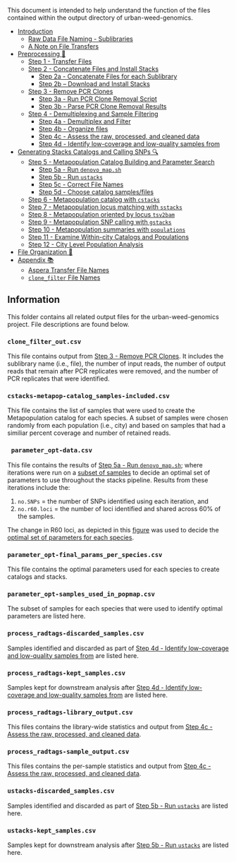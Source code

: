 This document is intended to help understand the function of the files contained within the output directory 
of urban-weed-genomics.

- [Introduction](#introduction)
  * [Raw Data File Naming - Sublibraries](#raw-data-file-naming---sublibraries)
  * [A Note on File Transfers](#a-note-on-file-transfers)
- [Preprocessing :wrench:](#preprocessing-wrench)
  * [Step 1 - Transfer Files](#step-1---transfer-files)
  * [Step 2 - Concatenate Files and Install Stacks](#step-2---concatenate-files-and-install-stacks)
    + [Step 2a - Concatenate Files for each Sublibrary](#step-2a---concatenate-files-for-each-sublibrary)
    + [Step 2b – Download and Install Stacks](#step-2b-%E2%80%93-download-and-install-stacks)
  * [Step 3 - Remove PCR Clones](#step-3---remove-pcr-clones)
    + [Step 3a - Run PCR Clone Removal Script](#step-3a---run-pcr-clone-removal-script)
    + [Step 3b - Parse PCR Clone Removal Results](#step-3b---parse-pcr-clone-removal-results)
  * [Step 4 - Demultiplexing and Sample Filtering](#step-4---demultiplexing-and-sample-filtering)
    + [Step 4a - Demultiplex and Filter](#step-4a---demultiplex-and-filter)
    + [Step 4b - Organize files](#step-4b---organize-files)
    + [Step 4c - Assess the raw, processed, and cleaned data](#step-4c---assess-the-raw-processed-and-cleaned-data)
    + [Step 4d - Identify low-coverage and low-quality samples from](#step-4d---identify-low-coverage-and-low-quality-samples-from)
- [Generating Stacks Catalogs and Calling SNPs :mag:](#generating-stacks-catalogs-and-calling-snps-mag)
  * [Step 5 - Metapopulation Catalog Building and Parameter Search](#step-5---metapopulation-catalog-building-and-parameter-search)
    + [Step 5a - Run `denovo_map.sh`](#step-5a---run-denovo_mapsh)
    + [Step 5b - Run `ustacks`](#step-5b---run-ustacks)
    + [Step 5c - Correct File Names](#step-5c---correct-file-names)
    + [Step 5d - Choose catalog samples/files](#step-5d---choose-catalog-samplesfiles)
  * [Step 6 - Metapopulation catalog with `cstacks`](#step-6---metapopulation-catalog-with-cstacks)
  * [Step 7 - Metapopulation locus matching with `sstacks`](#step-7---metapopulation-locus-matching-with-sstacks)
  * [Step 8 - Metapopulation oriented by locus `tsv2bam`](#step-8---metapopulation-oriented-by-locus-tsv2bam)
  * [Step 9 - Metapopulation SNP calling with `gstacks`](#step-9---metapopulation-snp-calling-with-gstacks)
  * [Step 10 - Metapopulation summaries with `populations`](#step-10---metapopulation-summaries-with-populations)
  * [Step 11 - Examine Within-city Catalogs and Populations](#step-11---examine-within-city-catalogs-and-populations)
  * [Step 12 - City Level Population Analysis](#step-12---city-level-population-analysis)
- [File Organization :bookmark_tabs:](#file-organization-bookmark_tabs)
- [Appendix :books:](#appendix-books)
  * [Aspera Transfer File Names](#aspera-transfer-file-names)
  * [`clone_filter` File Names](#clone_filter-file-names)

<!-- tocstop -->

## Information

This folder contains all related output files for the urban-weed-genomics project. 
File descriptions are found below. 

### `clone_filter_out.csv`

This file contains output from [Step 3 - Remove PCR Clones](/bash/README.md/#step-3---remove-pcr-clones).
It includes the sublibrary name (i.e., file), the number of input reads, the number of output reads that
remain after PCR replicates were removed, and the number of PCR replicates that were identified. 

### `cstacks-metapop-catalog_samples-included.csv`

This file contains the list of samples that were used to create the Metapopulation catalog for each species.
A subset of samples were chosen randomly from each population (i.e., city) and based on samples that had a
similiar percent coverage and number of retained reads.

### ` parameter_opt-data.csv`

This file contains the results of [Step 5a - Run `denovo_map.sh`](/bash/README.md/#step-5a---run-denovo_mapsh);
where iterations were run on a [subset of samples](/output/parameter_opt-samples_used_in_popmap.csv) 
to decide an optimal set of parameters to use throughout the stacks pipeline. 
Results from these iterations include the:

1. `no.SNPs` = the number of SNPs identified using each iteration, and
2. `no.r60.loci` = the number of loci identified and shared across 60% of the samples. 

The change in R60 loci, as depicted in this [figure](/figures/parameter_opt_Figures.pdf) 
was used to decide the [optimal set of parameters for each species](/output/parameter_opt-final_params_per_species.csv).

### `parameter_opt-final_params_per_species.csv`

This file contains the optimal parameters used for each species to create catalogs and stacks.

### `parameter_opt-samples_used_in_popmap.csv`

The subset of samples for each species that were used to identify optimal parameters are listed here.

### `process_radtags-discarded_samples.csv`

Samples identified and discarded as part of [Step 4d - Identify low-coverage and low-quality samples from](#step-4d---identify-low-coverage-and-low-quality-samples-from)
are listed here.

### `process_radtags-kept_samples.csv`

Samples kept for downstream analysis after [Step 4d - Identify low-coverage and low-quality samples from](#step-4d---identify-low-coverage-and-low-quality-samples-from)
are listed here.

### `process_radtags-library_output.csv`

This files contains the library-wide statistics and output from [Step 4c - Assess the raw, processed, and cleaned data](#step-4c---assess-the-raw-processed-and-cleaned-data).

### `process_radtags-sample_output.csv`

This files contains the per-sample statistics and output from [Step 4c - Assess the raw, processed, and cleaned data](#step-4c---assess-the-raw-processed-and-cleaned-data).

### `ustacks-discarded_samples.csv`

Samples identified and discarded as part of [Step 5b - Run `ustacks`](#step-5b---run-ustacks) are listed here.

### `ustacks-kept_samples.csv`

Samples kept for downstream analysis after [Step 5b - Run `ustacks`](#step-5b---run-ustacks) are listed here.

